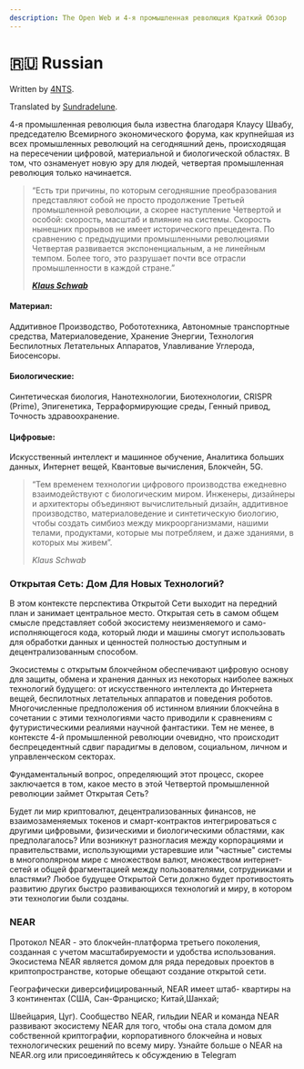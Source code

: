 ```yaml
---
description: The Open Web и 4-я промышленная революция Краткий Обзор
---
```


# 🇷🇺 Russian

Written by [4NTS](https://nearguilds.com/documentation/).&#x20;

Translated by [Sundradelune](https://gov.near.org/t/sandbox-november-reward-claim-of-sundradelune-russian-translations-for-and-via-near-education-part-2-sundradelune-9340/9960).&#x20;

4-я промышленная революция была известна благодаря Клаусу Швабу, председателю Всемирного экономического форума, как крупнейшая из всех промышленных революций на сегодняшний день, происходящая на пересечении цифровой, материальной и биологической областях. В том, что ознаменует новую эру для людей, четвертая промышленная революция только начинается.

> “Есть три причины, по которым сегодняшние преобразования представляют собой не просто продолжение Третьей промышленной революции, а скорее наступление Четвертой и особой: скорость, масштаб и влияние на системы. Скорость нынешних прорывов не имеет исторического прецедента. По сравнению с предыдущими промышленными революциями Четвертая развивается экспоненциальным, а не линейным темпом. Более того, это разрушает почти все отрасли промышленности в каждой стране.”&#x20;
>
> __[_Klaus Schwab_](https://www.weforum.org/agenda/2016/01/the-fourth-industrial-revolution-what-it-means-and-how-to-respond/)__

#### Материал:&#x20;

Аддитивное Производство, Робототехника, Автономные транспортные средства, Материаловедение, Хранение Энергии, Технология Беспилотных Летательных Аппаратов, Улавливание Углерода, Биосенсоры.

#### Биологические:&#x20;

Синтетическая биология, Нанотехнологии, Биотехнологии, CRISPR (Prime), Эпигенетика, Терраформирующие среды, Генный привод, Точность здравоохранение.

#### Цифровые:&#x20;

Искусственный интеллект и машинное обучение, Аналитика больших данных, Интернет вещей, Квантовые вычисления, Блокчейн, 5G.

> “Тем временем технологии цифрового производства ежедневно взаимодействуют с биологическим миром. Инженеры, дизайнеры и архитекторы объединяют вычислительный дизайн, аддитивное производство, материаловедение и синтетическую биологию, чтобы создать симбиоз между микроорганизмами, нашими телами, продуктами, которые мы потребляем, и даже зданиями, в которых мы живем”.
>
> _Klaus Schwab_

### Открытая Сеть: Дом Для Новых Технологий?

В этом контексте перспектива Открытой Сети выходит на передний план и занимает центральное место. Открытая сеть в самом общем смысле представляет собой экосистему неизменяемого и само-исполняющегося кода, который люди и машины смогут использовать для обработки данных и ценностей полностью доступным и децентрализованным способом.&#x20;

Экосистемы с открытым блокчейном обеспечивают цифровую основу для защиты, обмена и хранения данных из некоторых наиболее важных технологий будущего: от искусственного интеллекта до Интернета вещей, беспилотных летательных аппаратов и поведения роботов. Многочисленные предположения об истинном влиянии блокчейна в сочетании с этими технологиями часто приводили к сравнениям с футуристическими реалиями научной фантастики. Тем не менее, в контексте 4-й промышленной революции очевидно, что происходит беспрецедентный сдвиг парадигмы в деловом, социальном, личном и управленческом секторах.

Фундаментальный вопрос, определяющий этот процесс, скорее заключается в том, какое место в этой Четвертой промышленной революции займет Открытая Сеть?&#x20;

Будет ли мир криптовалют, децентрализованных финансов, не взаимозаменяемых токенов и смарт-контрактов интегрироваться с другими цифровыми, физическими и биологическими областями, как предполагалось? Или возникнут разногласия между корпорациями и правительствами, использующими устаревшие или "частные" системы в многополярном мире с множеством валют, множеством интернет-сетей и общей фрагментацией между пользователями, сотрудниками и властями? Любое будущее Открытой Сети должно будет противостоять развитию других быстро развивающихся технологий и миру, в котором эти технологии были созданы.

### NEAR

Протокол NEAR - это блокчейн-платформа третьего поколения, созданная с учетом масштабируемости и удобства использования. Экосистема NEAR является домом для ряда передовых проектов в криптопространстве, которые обещают создание открытой сети.

Географически диверсифицированный, NEAR имеет штаб- квартиры на 3 континентах (США, Сан-Франциско; Китай,Шанхай;

Швейцария, Цуг). Сообщество NEAR, гильдии NEAR и команда NEAR развивают экосистему NEAR для того, чтобы она стала домом для собственной криптографии, корпоративного блокчейна и новых технологических решений по всему миру. Узнайте больше о NEAR на NEAR.org или присоединяйтесь к обсуждению в Telegram
